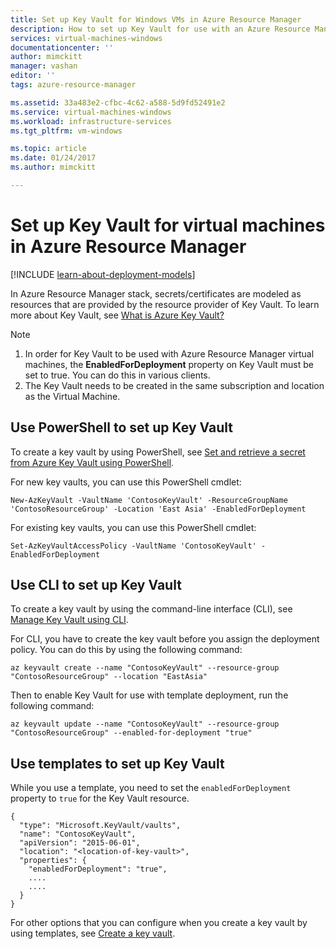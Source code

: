 ```yaml
---
title: Set up Key Vault for Windows VMs in Azure Resource Manager 
description: How to set up Key Vault for use with an Azure Resource Manager virtual machine.
services: virtual-machines-windows
documentationcenter: ''
author: mimckitt
manager: vashan
editor: ''
tags: azure-resource-manager

ms.assetid: 33a483e2-cfbc-4c62-a588-5d9fd52491e2
ms.service: virtual-machines-windows
ms.workload: infrastructure-services
ms.tgt_pltfrm: vm-windows

ms.topic: article
ms.date: 01/24/2017
ms.author: mimckitt

---
```

# Set up Key Vault for virtual machines in Azure Resource Manager

[!INCLUDE [learn-about-deployment-models](../../../includes/learn-about-deployment-models-rm-include.md)]

In Azure Resource Manager stack, secrets/certificates are modeled as resources that are provided by the resource provider of Key Vault. To learn more about Key Vault, see [What is Azure Key Vault?](../../key-vault/general/overview.md)

> [!NOTE]
> 1. In order for Key Vault to be used with Azure Resource Manager virtual machines, the **EnabledForDeployment** property on Key Vault must be set to true. You can do this in various clients.
> 2. The Key Vault needs to be created in the same subscription and location as the Virtual Machine.
>
>

## Use PowerShell to set up Key Vault
To create a key vault by using PowerShell, see [Set and retrieve a secret from Azure Key Vault using PowerShell](../../key-vault/secrets/quick-create-powershell.md).

For new key vaults, you can use this PowerShell cmdlet:

    New-AzKeyVault -VaultName 'ContosoKeyVault' -ResourceGroupName 'ContosoResourceGroup' -Location 'East Asia' -EnabledForDeployment

For existing key vaults, you can use this PowerShell cmdlet:

    Set-AzKeyVaultAccessPolicy -VaultName 'ContosoKeyVault' -EnabledForDeployment

## Use CLI to set up Key Vault
To create a key vault by using the command-line interface (CLI), see [Manage Key Vault using CLI](../../key-vault/general/manage-with-cli2.md#create-a-key-vault).

For CLI, you have to create the key vault before you assign the deployment policy. You can do this by using the following command:

    az keyvault create --name "ContosoKeyVault" --resource-group "ContosoResourceGroup" --location "EastAsia"
    
Then to enable Key Vault for use with template deployment, run the following command:

    az keyvault update --name "ContosoKeyVault" --resource-group "ContosoResourceGroup" --enabled-for-deployment "true"

## Use templates to set up Key Vault
While you use a template, you need to set the `enabledForDeployment` property to `true` for the Key Vault resource.

    {
      "type": "Microsoft.KeyVault/vaults",
      "name": "ContosoKeyVault",
      "apiVersion": "2015-06-01",
      "location": "<location-of-key-vault>",
      "properties": {
        "enabledForDeployment": "true",
        ....
        ....
      }
    }

For other options that you can configure when you create a key vault by using templates, see [Create a key vault](https://azure.microsoft.com/documentation/templates/101-key-vault-create/).
